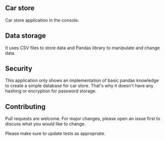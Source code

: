 ## Car store
Car store application in the console.

## Data storage
It uses CSV files to store data and Pandas library to manipulate and change data. 

## Security
This application only shows an implementation of basic pandas knowledge to create a simple database for car store.
That's why it doesn't have any hashing or encryption for password storage.

## Contributing

Pull requests are welcome. For major changes, please open an issue first
to discuss what you would like to change.

Please make sure to update tests as appropriate.
